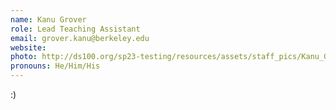 ```yaml
---
name: Kanu Grover
role: Lead Teaching Assistant
email: grover.kanu@berkeley.edu
website: 
photo: http://ds100.org/sp23-testing/resources/assets/staff_pics/Kanu_Grover.jpg
pronouns: He/Him/His
---
```

:)
